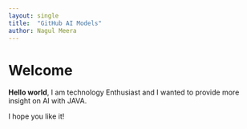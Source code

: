 ```yaml
---
layout: single
title:  "GitHub AI Models"
author: Nagul Meera
---
```


# Welcome

**Hello world**, I am technology Enthusiast and I wanted to provide more insight on AI with JAVA.

I hope you like it!